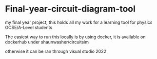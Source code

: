 # Final-year-circuit-diagram-tool
my final year project, this holds all my work for a learning tool for physics GCSE/A-Level students

The easiest way to run this locally is by using docker, it is available on dockerhub under shaunwasher/circuitsim

otherwise it can be ran through visual studio 2022
